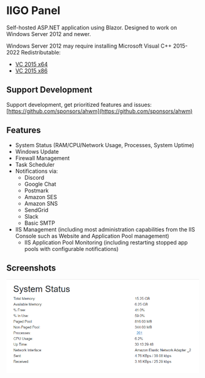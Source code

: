 # IIGO Panel

Self-hosted ASP.NET application using Blazor. Designed to work on Windows Server 2012 and newer.

Windows Server 2012 may require installing Microsoft Visual C++ 2015-2022 Redistributable:

* [VC 2015 x64](https://aka.ms/vs/17/release/vc_redist.x64.exe)
* [VC 2015 x86](https://aka.ms/vs/17/release/vc_redist.x86.exe)

## Support Development

Support development, get prioritized features and issues: [https://github.com/sponsors/ahwm](https://github.com/sponsors/ahwm)

## Features

* System Status (RAM/CPU/Network Usage, Processes, System Uptime)
* Windows Update
* Firewall Management
* Task Scheduler
* Notifications via:
  * Discord
  * Google Chat
  * Postmark
  * Amazon SES
  * Amazon SNS
  * SendGrid
  * Slack
  * Basic SMTP
* IIS Management (including most administration capabilities from the IIS Console such as Website and Application Pool management)
  * IIS Application Pool Monitoring (including restarting stopped app pools with configurable notifications)

## Screenshots

![image](images/IIGO_SystemStatus.png)

